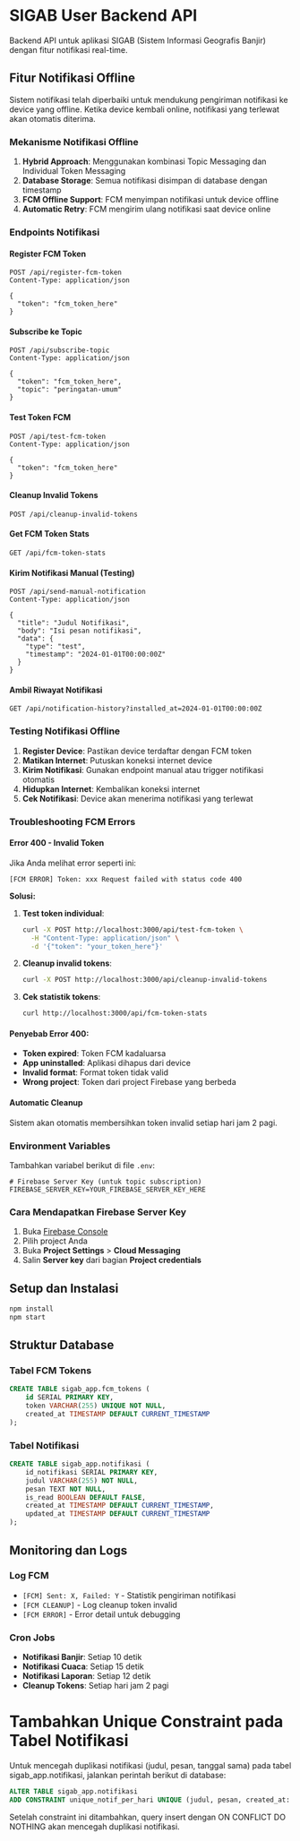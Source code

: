 # SIGAB User Backend API

Backend API untuk aplikasi SIGAB (Sistem Informasi Geografis Banjir) dengan fitur notifikasi real-time.

## Fitur Notifikasi Offline

Sistem notifikasi telah diperbaiki untuk mendukung pengiriman notifikasi ke device yang offline. Ketika device kembali online, notifikasi yang terlewat akan otomatis diterima.

### Mekanisme Notifikasi Offline

1. **Hybrid Approach**: Menggunakan kombinasi Topic Messaging dan Individual Token Messaging
2. **Database Storage**: Semua notifikasi disimpan di database dengan timestamp
3. **FCM Offline Support**: FCM menyimpan notifikasi untuk device offline
4. **Automatic Retry**: FCM mengirim ulang notifikasi saat device online

### Endpoints Notifikasi

#### Register FCM Token
```http
POST /api/register-fcm-token
Content-Type: application/json

{
  "token": "fcm_token_here"
}
```

#### Subscribe ke Topic
```http
POST /api/subscribe-topic
Content-Type: application/json

{
  "token": "fcm_token_here",
  "topic": "peringatan-umum"
}
```

#### Test Token FCM
```http
POST /api/test-fcm-token
Content-Type: application/json

{
  "token": "fcm_token_here"
}
```

#### Cleanup Invalid Tokens
```http
POST /api/cleanup-invalid-tokens
```

#### Get FCM Token Stats
```http
GET /api/fcm-token-stats
```

#### Kirim Notifikasi Manual (Testing)
```http
POST /api/send-manual-notification
Content-Type: application/json

{
  "title": "Judul Notifikasi",
  "body": "Isi pesan notifikasi",
  "data": {
    "type": "test",
    "timestamp": "2024-01-01T00:00:00Z"
  }
}
```

#### Ambil Riwayat Notifikasi
```http
GET /api/notification-history?installed_at=2024-01-01T00:00:00Z
```

### Testing Notifikasi Offline

1. **Register Device**: Pastikan device terdaftar dengan FCM token
2. **Matikan Internet**: Putuskan koneksi internet device
3. **Kirim Notifikasi**: Gunakan endpoint manual atau trigger notifikasi otomatis
4. **Hidupkan Internet**: Kembalikan koneksi internet
5. **Cek Notifikasi**: Device akan menerima notifikasi yang terlewat

### Troubleshooting FCM Errors

#### Error 400 - Invalid Token
Jika Anda melihat error seperti ini:
```
[FCM ERROR] Token: xxx Request failed with status code 400
```

**Solusi:**
1. **Test token individual**:
   ```bash
   curl -X POST http://localhost:3000/api/test-fcm-token \
     -H "Content-Type: application/json" \
     -d '{"token": "your_token_here"}'
   ```

2. **Cleanup invalid tokens**:
   ```bash
   curl -X POST http://localhost:3000/api/cleanup-invalid-tokens
   ```

3. **Cek statistik tokens**:
   ```bash
   curl http://localhost:3000/api/fcm-token-stats
   ```

#### Penyebab Error 400:
- **Token expired**: Token FCM kadaluarsa
- **App uninstalled**: Aplikasi dihapus dari device
- **Invalid format**: Format token tidak valid
- **Wrong project**: Token dari project Firebase yang berbeda

#### Automatic Cleanup
Sistem akan otomatis membersihkan token invalid setiap hari jam 2 pagi.

### Environment Variables

Tambahkan variabel berikut di file `.env`:

```env
# Firebase Server Key (untuk topic subscription)
FIREBASE_SERVER_KEY=YOUR_FIREBASE_SERVER_KEY_HERE
```

### Cara Mendapatkan Firebase Server Key

1. Buka [Firebase Console](https://console.firebase.google.com/)
2. Pilih project Anda
3. Buka **Project Settings** > **Cloud Messaging**
4. Salin **Server key** dari bagian **Project credentials**

## Setup dan Instalasi

```bash
npm install
npm start
```

## Struktur Database

### Tabel FCM Tokens
```sql
CREATE TABLE sigab_app.fcm_tokens (
    id SERIAL PRIMARY KEY,
    token VARCHAR(255) UNIQUE NOT NULL,
    created_at TIMESTAMP DEFAULT CURRENT_TIMESTAMP
);
```

### Tabel Notifikasi
```sql
CREATE TABLE sigab_app.notifikasi (
    id_notifikasi SERIAL PRIMARY KEY,
    judul VARCHAR(255) NOT NULL,
    pesan TEXT NOT NULL,
    is_read BOOLEAN DEFAULT FALSE,
    created_at TIMESTAMP DEFAULT CURRENT_TIMESTAMP,
    updated_at TIMESTAMP DEFAULT CURRENT_TIMESTAMP
);
```

## Monitoring dan Logs

### Log FCM
- `[FCM] Sent: X, Failed: Y` - Statistik pengiriman notifikasi
- `[FCM CLEANUP]` - Log cleanup token invalid
- `[FCM ERROR]` - Error detail untuk debugging

### Cron Jobs
- **Notifikasi Banjir**: Setiap 10 detik
- **Notifikasi Cuaca**: Setiap 15 detik  
- **Notifikasi Laporan**: Setiap 12 detik
- **Cleanup Tokens**: Setiap hari jam 2 pagi

# Tambahkan Unique Constraint pada Tabel Notifikasi

Untuk mencegah duplikasi notifikasi (judul, pesan, tanggal sama) pada tabel sigab_app.notifikasi, jalankan perintah berikut di database:

```sql
ALTER TABLE sigab_app.notifikasi
ADD CONSTRAINT unique_notif_per_hari UNIQUE (judul, pesan, created_at::date);
```

Setelah constraint ini ditambahkan, query insert dengan ON CONFLICT DO NOTHING akan mencegah duplikasi notifikasi. 